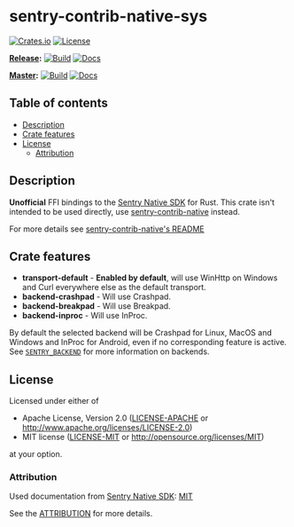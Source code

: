 # sentry-contrib-native-sys

[![Crates.io](https://img.shields.io/crates/v/sentry-contrib-native-sys.svg)](https://crates.io/crates/sentry-contrib-native-sys)
[![License](https://img.shields.io/crates/l/sentry-contrib-native)](https://github.com/daxpedda/sentry-contrib-native/blob/master/LICENSE)

**[Release](https://github.com/daxpedda/sentry-contrib-native/tree/release):**
[![Build](https://github.com/daxpedda/sentry-contrib-native/workflows/CI/badge.svg?branch=release)](https://github.com/daxpedda/sentry-contrib-native/actions?query=workflow%3ACI+branch%3Arelease)
[![Docs](https://docs.rs/sentry-contrib-native-sys/badge.svg)](https://docs.rs/sentry-contrib-native-sys)

**[Master](https://github.com/daxpedda/sentry-contrib-native):**
[![Build](https://github.com/daxpedda/sentry-contrib-native/workflows/CI/badge.svg?branch=master)](https://github.com/daxpedda/sentry-contrib-native/actions?query=workflow%3ACI+branch%3Amaster)
[![Docs](https://github.com/daxpedda/sentry-contrib-native/workflows/docs/badge.svg)](https://daxpedda.github.io/sentry-contrib-native/master/doc/sentry_contrib_native_sys)

## Table of contents

- [Description](#description)
- [Crate features](#crate-features)
- [License](#license)
  - [Attribution](#attribution)

## Description

**Unofficial** FFI bindings to the
[Sentry Native SDK](https://github.com/getsentry/sentry-native) for Rust. This
crate isn't intended to be used directly, use
[sentry-contrib-native](https://crates.io/crates/sentry-contrib-native) instead.

For more details see
[sentry-contrib-native's README](https://github.com/daxpedda/sentry-contrib-native/blob/master/README.md)

## Crate features

- **transport-default** - **Enabled by default**, will use WinHttp on Windows
  and Curl everywhere else as the default transport.
- **backend-crashpad** - Will use Crashpad.
- **backend-breakpad** - Will use Breakpad.
- **backend-inproc** - Will use InProc.

By default the selected backend will be Crashpad for Linux, MacOS and Windows
and InProc for Android, even if no corresponding feature is active. See
[`SENTRY_BACKEND`](https://github.com/getsentry/sentry-native#compile-time-options)
for more information on backends.

## License

Licensed under either of

- Apache License, Version 2.0
  ([LICENSE-APACHE](https://github.com/daxpedda/sentry-contrib-native/blob/master/sentry-contrib-native-sys/LICENSE-APACHE)
  or <http://www.apache.org/licenses/LICENSE-2.0>)
- MIT license
  ([LICENSE-MIT](https://github.com/daxpedda/sentry-contrib-native/blob/master/sentry-contrib-native-sys/LICENSE-MIT)
  or <http://opensource.org/licenses/MIT>)

at your option.

### Attribution

Used documentation from
[Sentry Native SDK](https://github.com/getsentry/sentry-native):
[MIT](https://github.com/getsentry/sentry-native/blob/master/LICENSE)

See the
[ATTRIBUTION](https://github.com/daxpedda/sentry-contrib-native/blob/master/sentry-contrib-native-sys/ATTRIBUTION)
for more details.
